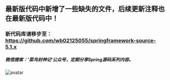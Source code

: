 ## 最新版代码中新增了一些缺失的文件，后续更新注释也在最新版代码中！
### 新代码库请移步至：https://github.com/wb02125055/springframework-source-5.1.x



##### 微信搜索：'菜鸟封神记'公众号，定期分享Spring源码系列内容。
![avatar](2.png)
